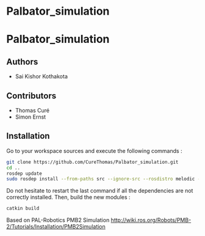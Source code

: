 # Palbator_simulation


# Palbator_simulation

## Authors
- Sai Kishor Kothakota

## Contributors
- Thomas Curé
- Simon Ernst

## Installation

Go to your workspace sources and execute the following commands :
```bash
git clone https://github.com/CureThomas/Palbator_simulation.git
cd ..
rosdep update
sudo rosdep install --from-paths src --ignore-src --rosdistro melodic --skip-keys "pal_gazebo_plugins speed_limit_node sensor_to_cloud pmb2_rgbd_sensors pal_vo_server pal_karto pal_usb_utils pal_local_planner pal_filters hokuyo_node rrbot_launch robot_pose pal_pcl rviz_plugin_covariance pal-orbbec-openni2 slam_toolbox"
```
Do not hesitate to restart the last command if all the dependencies are not correctly installed.
Then, build the new modules :
```bash
catkin build
```



Based on PAL-Robotics PMB2 Simulation 
http://wiki.ros.org/Robots/PMB-2/Tutorials/Installation/PMB2Simulation
